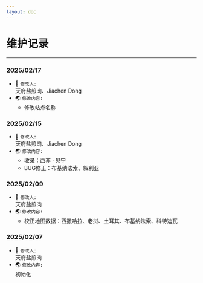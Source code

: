 ```yaml
---
layout: doc
---
```

# 维护记录
---

### 2025/02/17
- :knife: ```修改人:```  
  天府盐煎肉、Jiachen Dong
- :earth_asia: ```修改内容: ```
  - 修改站点名称

### 2025/02/15
- :knife: ```修改人:```  
  天府盐煎肉、Jiachen Dong
- :earth_asia: ```修改内容: ```
  - 收录：西非 · 贝宁
  - BUG修正：布基纳法索、叙利亚

### 2025/02/09
- :knife: ```修改人:```  
  天府盐煎肉
- :earth_asia: ```修改内容: ```  
  - 校正地图数据：西撒哈拉、老挝、土耳其、布基纳法索、科特迪瓦
  
### 2025/02/07
- :knife: ```修改人:```  
天府盐煎肉
- :earth_asia: ```修改内容: ```  
初始化

